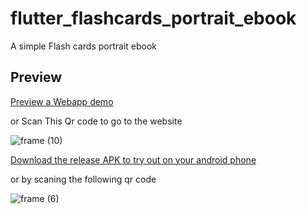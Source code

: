 # flutter_flashcards_portrait_ebook

A simple Flash cards portrait ebook

## Preview

[Preview a Webapp demo](https://flutter-flashcards-portrait-ebook.codemagic.app/) 

or Scan This Qr code to go to the website 

![frame (10)](https://s3-us-west-2.amazonaws.com/secure.notion-static.com/94d96c6d-faae-4cd4-b5da-7f55386d4305/Untitled.png)


[Download the release APK to try out on your android phone](https://install.appcenter.ms/users/momenamiin/apps/flashcard_portrait/distribution_groups/public) 

or by scaning the following qr code 

![frame (6)](https://user-images.githubusercontent.com/18642838/149027742-92212f61-8fa1-414c-900c-ad8b91ec63a0.png)
